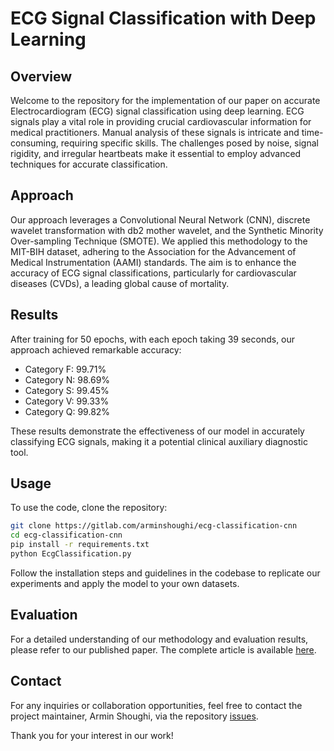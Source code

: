 # ECG Signal Classification with Deep Learning

## Overview

Welcome to the repository for the implementation of our paper on accurate Electrocardiogram (ECG) signal classification using deep learning. ECG signals play a vital role in providing crucial cardiovascular information for medical practitioners. Manual analysis of these signals is intricate and time-consuming, requiring specific skills. The challenges posed by noise, signal rigidity, and irregular heartbeats make it essential to employ advanced techniques for accurate classification.

## Approach

Our approach leverages a Convolutional Neural Network (CNN), discrete wavelet transformation with db2 mother wavelet, and the Synthetic Minority Over-sampling Technique (SMOTE). We applied this methodology to the MIT-BIH dataset, adhering to the Association for the Advancement of Medical Instrumentation (AAMI) standards. The aim is to enhance the accuracy of ECG signal classifications, particularly for cardiovascular diseases (CVDs), a leading global cause of mortality.

## Results

After training for 50 epochs, with each epoch taking 39 seconds, our approach achieved remarkable accuracy:
- Category F: 99.71%
- Category N: 98.69%
- Category S: 99.45%
- Category V: 99.33%
- Category Q: 99.82%

These results demonstrate the effectiveness of our model in accurately classifying ECG signals, making it a potential clinical auxiliary diagnostic tool.

## Usage

To use the code, clone the repository:

```bash
git clone https://gitlab.com/arminshoughi/ecg-classification-cnn
cd ecg-classification-cnn
pip install -r requirements.txt
python EcgClassification.py
```

Follow the installation steps and guidelines in the codebase to replicate our experiments and apply the model to your own datasets.

## Evaluation

For a detailed understanding of our methodology and evaluation results, please refer to our published paper. The complete article is available [here](https://link.springer.com/article/10.1007/s00607-023-01243-0).

## Contact

For any inquiries or collaboration opportunities, feel free to contact the project maintainer, Armin Shoughi, via the repository [issues](https://github.com/arminshoughi/ecg-classification-cnn/issues).

Thank you for your interest in our work!
